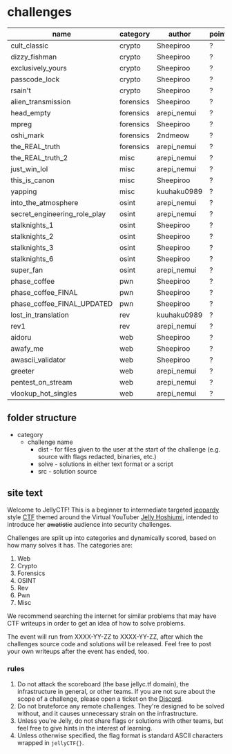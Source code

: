 # challenges

| name                         | category  | author      | points |
| ----                         | ----      | -------     | ---    |
| cult_classic                 | crypto    | Sheepiroo   | ?      |
| dizzy_fishman                | crypto    | Sheepiroo   | ?      |
| exclusively_yours            | crypto    | Sheepiroo   | ?      |
| passcode_lock                | crypto    | Sheepiroo   | ?      |
| rsain't                      | crypto    | Sheepiroo   | ?      |
| alien_transmission           | forensics | Sheepiroo   | ?      |
| head_empty                   | forensics | arepi_nemui | ?      |
| mpreg                        | forensics | Sheepiroo   | ?      |
| oshi_mark                    | forensics | 2ndmeow     | ?      |
| the_REAL_truth               | forensics | arepi_nemui | ?      |
| the_REAL_truth_2             | misc      | arepi_nemui | ?      |
| just_win_lol                 | misc      | arepi_nemui | ?      |
| this_is_canon                | misc      | Sheepiroo   | ?      |
| yapping                      | misc      | kuuhaku0989 | ?      |
| into_the_atmosphere          | osint     | arepi_nemui | ?      |
| secret_engineering_role_play | osint     | arepi_nemui | ?      |
| stalknights_1                | osint     | Sheepiroo   | ?      |
| stalknights_2                | osint     | Sheepiroo   | ?      |
| stalknights_3                | osint     | Sheepiroo   | ?      |
| stalknights_6                | osint     | Sheepiroo   | ?      |
| super_fan                    | osint     | arepi_nemui | ?      |
| phase_coffee                 | pwn       | Sheepiroo   | ?      |
| phase_coffee_FINAL           | pwn       | Sheepiroo   | ?      |
| phase_coffee_FINAL_UPDATED   | pwn       | Sheepiroo   | ?      |
| lost_in_translation          | rev       | kuuhaku0989 | ?      |
| rev1                         | rev       | arepi_nemui | ?      |
| aidoru                       | web       | Sheepiroo   | ?      |
| awafy_me                     | web       | Sheepiroo   | ?      |
| awascii_validator            | web       | Sheepiroo   | ?      |
| greeter                      | web       | arepi_nemui | ?      |
| pentest_on_stream            | web       | arepi_nemui | ?      |
| vlookup_hot_singles          | web       | arepi_nemui | ?      |

## folder structure
* category
    - challenge name
        - dist - for files given to the user at the start of the challenge (e.g. source with flags redacted, binaries, etc.)
        - solve - solutions in either text format or a script
        - src - solution source 


## site text
Welcome to JellyCTF! This is a beginner to intermediate targeted [jeopardy](https://ctftime.org/ctf-wtf/) style [CTF](https://en.wikipedia.org/wiki/Capture_the_flag_(cybersecurity)) themed around the Virtual YouTuber [Jelly Hoshiumi](https://www.youtube.com/@JellyHoshiumi), intended to introduce her ~~awatistic~~ audience into security challenges.

Challenges are split up into categories and dynamically scored, based on how many solves it has. The categories are:

1. Web
2. Crypto
3. Forensics
4. OSINT
5. Rev
6. Pwn
7. Misc

We recommend searching the internet for similar problems that may have CTF writeups in order to get an idea of how to solve problems.

The event will run from XXXX-YY-ZZ to XXXX-YY-ZZ, after which the challenges source code and solutions will be released. Feel free to post your own writeups after the event has ended, too.

### rules
1. Do not attack the scoreboard (the base jellyc.tf domain), the infrastructure in general, or other teams. If you are not sure about the scope of a challenge, please open a ticket on the [Discord](https://discord.gg/MDNfMuGsr4).
2. Do not bruteforce any remote challenges. They're designed to be solved without, and it causes unnecessary strain on the infrastructure.
3. Unless you're Jelly, do not share flags or solutions with other teams, but feel free to give hints in the interest of learning.
4. Unless otherwise specified, the flag format is standard ASCII characters wrapped in `jellyCTF{}`.